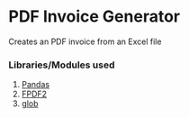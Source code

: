 # PDF Invoice Generator
Creates an PDF invoice from an Excel file

### Libraries/Modules used
1. [Pandas](https://pandas.pydata.org/docs/index.html)
2. [FPDF2](https://pyfpdf.github.io/fpdf2/)
3. [glob](https://docs.python.org/3/library/glob.html?highlight=glob#module-glob)